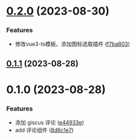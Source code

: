 
# [0.2.0](https://github.com/Codeniu/niu-cli/compare/0.1.1...0.2.0) (2023-08-30)

### Features

* 修改vue3-ts模板，添加图标选取插件 ([f7ba803](https://github.com/Codeniu/niu-cli/commit/f7ba8033274620016252d34c2cc4bda87ed6bb4c))

## [0.1.1](https://github.com/Codeniu/niu-cli/compare/0.1.0...0.1.1) (2023-08-28)

# 0.1.0 (2023-08-28)

### Features

* 添加 giscus 评论 ([e44933e](https://github.com/Codeniu/niu-cli/commit/e44933e8b3ce9f17fef09e3382c521b1885e4499))
* add 评论组件 ([8d6c1e7](https://github.com/Codeniu/niu-cli/commit/8d6c1e7fb763d506ad96210933810ec77cebe35a))
